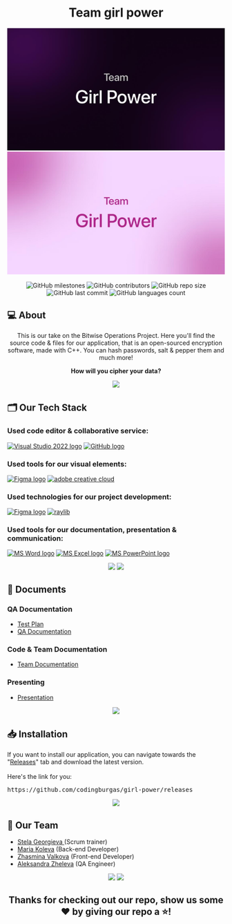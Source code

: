 <h1 align="center">Team girl power</h1>

<p align="center">
    <img src="Documents/banners/banner-dark.png#gh-dark-mode-only"/>
    <img src="Documents/banners/banner-light.png#gh-light-mode-only"/>
</p>

<p align = "center">
    <img alt="GitHub milestones" src="https://img.shields.io/github/milestones/all/codingburgas/girl-power?style=flat-square">
    <img alt="GitHub contributors" src="https://img.shields.io/github/contributors/codingburgas/girl-power?style=flat-square">
    <img alt="GitHub repo size" src="https://img.shields.io/github/repo-size/codingburgas/girl-power?style=flat-square">
    <img alt="GitHub last commit" src="https://img.shields.io/github/last-commit/codingburgas/girl-power?style=flat-square">
    <img alt="GitHub languages count"src="https://img.shields.io/github/languages/count/codingburgas/girl-power?style=flat-square">
<br>

## 💻 About
<p align="center">This is our take on the Bitwise Operations Project. Here you'll find the source code & files for our application, that is an open-sourced encryption software, made with C++. You can hash passwords, salt & pepper them and much more!</p>
<p align="center"><b>How will you cipher your data?</b></p>

<p align="center">
    <img src="https://cdn.discordapp.com/attachments/884052584762077245/1090112461216157726/line-light.png#gh-light-mode-only"/>
</p>

## 🗂️ Our Tech Stack
### Used code editor & collaborative service:
<p align="left">
    <a href="https://visualstudio.microsoft.com/vs/"><img src="https://upload.wikimedia.org/wikipedia/commons/thumb/5/59/Visual_Studio_Icon_2019.svg/1030px-Visual_Studio_Icon_2019.svg.png" alt="Visual Studio 2022 logo" width=44px /></a>
    <a href="https://github.com/"><img src="https://img.icons8.com/nolan/344/github.png" alt="GitHub logo" width=52px /></a>
</p>

### Used tools for our visual elements:
<p align="left">
    <a href="https://www.figma.com/"><img src="https://img.icons8.com/color/344/figma--v1.png" alt="Figma logo" width=48px/></a>
    <a href="https://www.adobe.com/creativecloud.html"><img src="https://www.adobe.com/content/dam/shared/images/product-icons/svg/creative-cloud.svg" alt="adobe creative cloud" width=48px /></a>
</p>

### Used technologies for our project development:
<p align="left">
    <a href="https://www.cplusplus.com/"><img src="https://www.rockodilegames.com/wp-content/uploads/2018/09/c-plus-plus-logo.png" alt="Figma logo" width=48px/></a>
    <a href="https://www.raylib.com/"><img src="https://upload.wikimedia.org/wikipedia/commons/f/f4/Raylib_logo.png" alt="raylib" width=48px /></a>
</p>

### Used tools for our documentation, presentation & communication:
<p align="left">
    <a href="https://www.microsoft.com/en-ww/microsoft-365/word"><img src="https://img.icons8.com/color/344/ms-word.png" alt="MS Word logo" width=48px /></a>
    <a href="https://www.microsoft.com/en-ww/microsoft-365/excel"><img src="https://img.icons8.com/color/344/ms-excel.png" alt="MS Excel logo" width=48px /></a>
    <a href="https://www.microsoft.com/en-ww/microsoft-365/powerpoint"><img src="https://img.icons8.com/color/344/ms-powerpoint.png" alt="MS PowerPoint logo" width=48px /></a>
</p>

<p align="center">
    <img src="https://cdn.discordapp.com/attachments/884052584762077245/1090112430023123015/line-dark.png#gh-dark-mode-only"/>
    <img src="https://cdn.discordapp.com/attachments/884052584762077245/1090112461216157726/line-light.png#gh-light-mode-only"/>
</p>


## 📄 Documents
### QA Documentation
  - [Test Plan]()
  - [QA Documentation](https://codingburgas-my.sharepoint.com/:x:/g/personal/spgeorgieva21_codingburgas_bg/EZW4ak2i-9FHkEcpO2W3zQgBU1MVSLZv9wNohYQfajegjw?e=hPzEbE)

### Code & Team Documentation
  - [Team Documentation](https://codingburgas-my.sharepoint.com/:w:/g/personal/amzheleva21_codingburgas_bg/EXKtqGgx3-lGq7T4YpYrwD8BAx8UfXNTP4Go88fZZ2YsLQ?e=pG73Eo)

### Presenting
  - [Presentation](https://codingburgas-my.sharepoint.com/:p:/g/personal/spgeorgieva21_codingburgas_bg/EaoK52xxEsFCo5EHc61fgZYBsPQzItiCUgBrIx8yRhgs6A)

<p align="center">
    <img src="https://cdn.discordapp.com/attachments/884052584762077245/1090112461216157726/line-light.png#gh-light-mode-only"/>
</p>

## 📥 Installation

If you want to install our application, you can navigate towards the "<a href="https://github.com/codingburgas/girl-power/releases">Releases</a>" tab and download the latest version. <br><br>
Here's the link for you:
<pre>https://github.com/codingburgas/girl-power/releases</pre>

<p align="center">
    <img src="https://cdn.discordapp.com/attachments/884052584762077245/1090112461216157726/line-light.png#gh-light-mode-only"/>
</p>

## 🧒 Our Team

- <a href = "https://github.com/SPGeorgieva21">Stela Georgieva </a> (Scrum trainer)
- <a href = "https://github.com/MVKoleva21">Maria Koleva</a> (Back-end Developer)
- <a href = "https://github.com/ZIValkova21">Zhasmina Valkova</a> (Front-end Developer)
- <a href = "https://github.com/AMZheleva21">Aleksandra Zheleva</a> (QA Engineer)

<p align="center">
    <img src="https://cdn.discordapp.com/attachments/884052584762077245/1090112430023123015/line-dark.png#gh-dark-mode-only"/>
    <img src="https://cdn.discordapp.com/attachments/884052584762077245/1090112461216157726/line-light.png#gh-light-mode-only"/>
</p>

## <p align="center">Thanks for checking out our repo, show us some ❤️ by giving our repo a ⭐️!</p>
